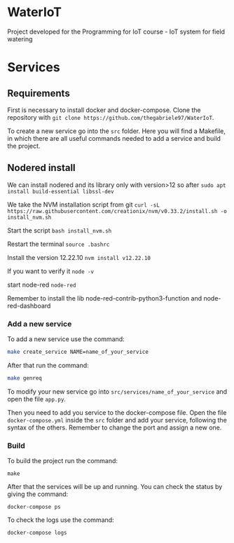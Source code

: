 # WaterIoT
Project developed for the Programming for IoT course - IoT system for field watering 

# Services

## Requirements
First is necessary to install docker and docker-compose. Clone the repository with ```git clone https://github.com/thegabriele97/WaterIoT```.

To create a new service go into the ```src``` folder. Here you will find a Makefile, in which there are all useful commands needed to add a service and build the project. 

## Nodered install
We can install nodered and its library only with version>12 so after ```sudo apt install build-essential libssl-dev```

We take the NVM installation script from git ```curl -sL https://raw.githubusercontent.com/creationix/nvm/v0.33.2/install.sh -o install_nvm.sh```

Start the script ```bash install_nvm.sh```

Restart the terminal ```source .bashrc```

Install the version 12.22.10 ```nvm install v12.22.10```

If you want to verify it ```node -v```

start node-red ```node-red```

Remember to install the lib node-red-contrib-python3-function
and node-red-dashboard

### Add a new service

To add a new service use the command:

```sh
make create_service NAME=name_of_your_service
```

After that run the command: 

```sh
make genreq
```

To modify your new service go into ```src/services/name_of_your_service``` and open the file ```app.py```.

Then you need to add you service to the docker-compose file. Open the file ```docker-compose.yml``` inside the ```src``` folder and add your service, following the syntax of the others. Remember to change the port and assign a new one. 

### Build

To build the project run the command:

```
make
```

After that the services will be up and running. You can check the status by giving the command:

```
docker-compose ps
```

To check the logs use the command:

```
docker-compose logs
```

